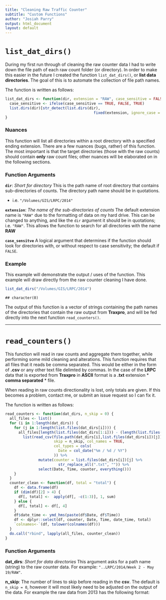 ```yaml
---
title: "Cleaning Raw Traffic Counter"
subtitle: "Custom Functions"
author: "Josiah Parry"
output: html_document
layout: default
---
```



# `list_dat_dirs()`
During my first run through of cleaning the raw counter data I had to write down the file path of each raw count folder (or directory). In order to make this easier in the future I created the function `list_dat_dirs()`, or **list data directories**. The goal of this is to automate the collection of file path names. 

The function is written as follows:


```r
list_dat_dirs <- function(dir, extension = "RAW", case_sensitive = FALSE) {
  case_sensitive <- ifelse(case_sensitive == TRUE, FALSE, TRUE)
  list.dirs(dir)[str_detect(list.dirs(dir),
                                        fixed(extension, ignore_case = case_sensitive))]
}
```
### Nuances
This function will list all directories within a root directory with a specified ending extension. There are a few nuances (bugs, rather) of this function. The most important is that the target directories (those with the raw counts) should contain **only** raw count files; other nuances will be elaborated on in the following sections. 

### Function Arguments
**`dir`**: *Short for directory*
This is the path name of root directory that contains sub-directories of counts. The directory path name should be in quotations. 

  - i.e. `"/Volumes/GIS/LRPC/2014"`
  
**`extension`**: *The name of the sub-directories of counts*
The default extension name is `"RAW"` due to the formatting of data on my hard drive. This can be changed to anything, and like the `dir` argument it should be in quotations; i.e. `"RAW"`. This allows the function to search for all directories with the name **RAW**

**`case_sensitve`**
A logical argument that determines if the function should look for directories with, or without respect to case sensitivity; the default if `FALSE`.

### Example
This example will demonstrate the output / uses of the function. This example will draw directly from the raw counter cleaning I have done.

```r
list_dat_dirs("/Volumes/GIS/LRPC/2014")
```

```
## character(0)
```
The output of this function is a vector of strings containing the path names of the directories that contain the raw output from **Traxpro**, and will be fed directly into the next function `read_counters()`. 

******

# `read_counters()`
This function will read in raw counts and aggregate them together, while performing some mild cleaning and alterations. This function requires that all files that it reads be comma separated. This would be either in the form of **.csv** or any other text file delimted by commas. In the case of the **LRPC** data that is exported from **Traxpro** in **ASCII** format is a **.txt** extension * **comma separated** * file.

When reading in raw counts directionality is lost, only totals are given. If this becomes a problem, contact me, or submit an issue request so I can fix it. 

The function is written as follows:

```r
read_counters <- function(dat_dirs, n_skip = 0) {
  all_files <- list()
  for (i in 1:length(dat_dirs)) {
    for (j in 1:length(list.files(dat_dirs[i]))) {
      all_files[length(list.files(dat_dirs[1:i])) - (length(list.files(dat_dirs[i])) - j)] <- 
        list(read_csv(file.path(dat_dirs[i],list.files(dat_dirs[i])[j]), 
                      skip = n_skip, col_names = TRUE,
                      col_types = cols(
                        Date = col_date("%m / %d / %Y")
                      )) %>% 
               mutate(counter = list.files(dat_dirs[i])[j] %>%
                        str_replace_all(".txt", "")) %>% 
               select(Date, Time, counter, everything()))
    }
  }
  counter_clean <- function(df, total = "total") {
    df <- data.frame(df)
    if (dim(df)[2] > 4) {
      df[, total] <-  apply(df[, -c(1:3)], 1, sum)
    } else {
      df[, total] <- df[, 4]
    }
    df$date_time <- ymd_hms(paste(df$Date, df$Time))
    df <- dplyr::select(df, counter, Date, Time, date_time, total)
    `colnames<-`(df, tolower(colnames(df)))
  }
  do.call("rbind", lapply(all_files, counter_clean))
}
```

### Function Arguments
**dat_dirs**: *Short for data directories*
This argument asks for a path name (string) to the raw counter data. For example: `"..LRPC/2014/Week 2 - May 19/RAW"`.

**n_skip**:
The number of lines to skip before reading in the **csv**. The default is `n_skip = 0`, however it will most likely need to be adjusted on the output of the data. For example the raw data from 2013 has the following format:











